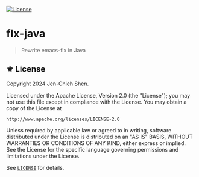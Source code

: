 [![License](https://img.shields.io/badge/License-Apache_2.0-green.svg)](https://opensource.org/licenses/Apache-2.0)

# flx-java
> Rewrite emacs-flx in Java

## ⚜ License

Copyright 2024 Jen-Chieh Shen.

Licensed under the Apache License, Version 2.0 (the "License");
you may not use this file except in compliance with the License.
You may obtain a copy of the License at

    http://www.apache.org/licenses/LICENSE-2.0

Unless required by applicable law or agreed to in writing, software
distributed under the License is distributed on an "AS IS" BASIS,
WITHOUT WARRANTIES OR CONDITIONS OF ANY KIND, either express or implied.
See the License for the specific language governing permissions and
limitations under the License.

See [`LICENSE`](./LICENSE) for details.
